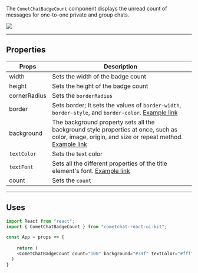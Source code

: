 The `CometChatBadgeCount` component displays the unread count of messages for one-to-one private and group chats.

![](https://res.cloudinary.com/developerhub/image/upload/v1644930377/v2_5163/tjaw9iblpnxh6ltqlv22.png)

---

## Properties

| Props | Description | 
| ---- | ---- | 
| width | Sets the width of the badge count | 
| height | Sets the height of the badge count | 
| cornerRadius | Sets the `borderRadius` | 
| border | Sets border; It sets the values of `border-width`, `border-style`, and `border-color`. [Example link](https://developer.mozilla.org/en-US/docs/Web/CSS/border) | 
| background | The background property sets all the background style properties at once, such as color, image, origin, and size or repeat method. [Example link](https://developer.mozilla.org/en-US/docs/Web/CSS/background) | 
| `textColor` | Sets the text color | 
| `textFont` | Sets all the different properties of the title element's font. [Example link](https://developer.mozilla.org/en-US/docs/Web/CSS/font) | 
| count | Sets the `count` | 


---

## Uses

```javascript
import React from "react";
import { CometChatBadgeCount } from "cometchat-react-ui-kit";

const App = props => {
  
	return (
    <CometChatBadgeCount count="100" background="#39f" textColor="#fff" _>
  ) 
}
```

